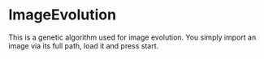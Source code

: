 # ImageEvolution
This is a genetic algorithm used for image evolution.
You simply import an image via its full path, load it and press start.

